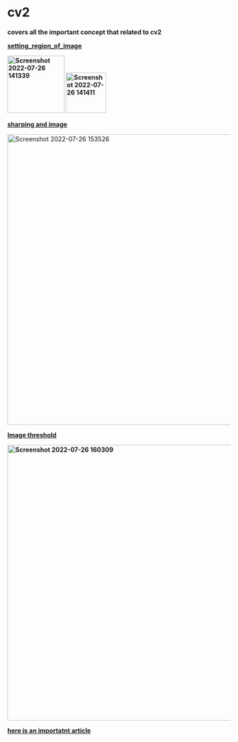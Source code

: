 # cv2
 **covers all the important concept that related to cv2**

**[setting_region_of_image](https://github.com/everythingcanbedone/cv2/commit/dbc78cd275de955dd7a5a2138289e4fe65757df6)**


**<img width="129" alt="Screenshot 2022-07-26 141339" src="https://user-images.githubusercontent.com/104075647/180964094-59f6db66-cf46-4ed1-81d8-f58c4e5d349e.png">                                                                                                              <img width="91" alt="Screenshot 2022-07-26 141411" src="https://user-images.githubusercontent.com/104075647/180964172-311a2d6f-f744-4132-8a3c-f71dcfd8eadf.png">**

**[sharping and image](https://github.com/everythingcanbedone/cv2/blob/main/sharpening_image.py)**

<img width="655" alt="Screenshot 2022-07-26 153526" src="https://user-images.githubusercontent.com/104075647/180980907-b49e9420-64b7-4971-9079-08e986c64e8a.png">

**[Image threshold](https://github.com/everythingcanbedone/cv2/blob/main/threshold.py)**

**<img width="621" alt="Screenshot 2022-07-26 160309" src="https://user-images.githubusercontent.com/104075647/180986103-08c568b7-af15-4873-9371-7d6133f92e3d.png">**



**[here is an importatnt article ](https://analyticsindiamag.com/what-are-the-different-image-thresholding-techniques-and-how-to-implement-them/)**
